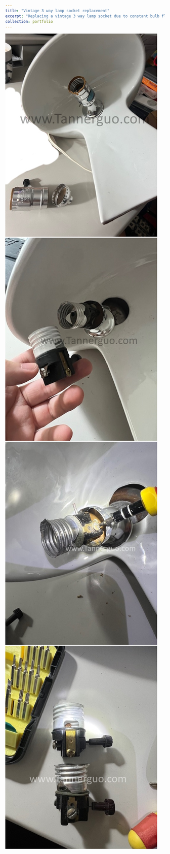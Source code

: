 ```yaml
---
title: "Vintage 3 way lamp socket replacement"
excerpt: "Replacing a vintage 3 way lamp socket due to constant bulb flickering even with new bulb <br/> Please click above title to view more photos <br/><img src='/images/socket1.jpg'>"
collection: portfolio
---
```

<img src='/images/socket1.jpg'>
<br/>
<img src='/images/socket2.jpg'>
<br/>
<img src='/images/socket3.jpg'>
<br/>
<img src='/images/socket4.jpg'>
